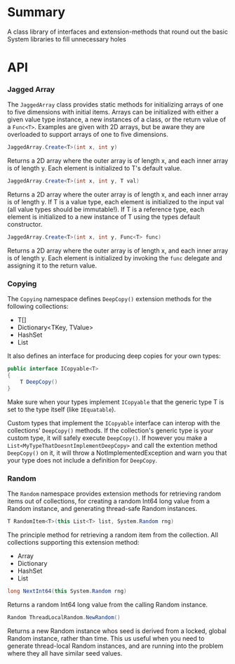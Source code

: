# Summary
A class library of interfaces and 
extension-methods that round out
the basic System libraries to fill
unnecessary holes

# API
### Jagged Array
The `JaggedArray` class provides
static methods for initializing
arrays of one to five dimensions with initial items.
Arrays can be initialized
with either a given value type instance, 
a new instances of a class,
or the return value of a `Func<T>`.
Examples are given with
2D arrays, but be aware they
are overloaded to support arrays
of one to five dimensions.
```c#
JaggedArray.Create<T>(int x, int y)
```
Returns a 2D array where the outer
array is of length x, and each inner
array is of length y.
Each element is initialized to T's
default value.
```c#
JaggedArray.Create<T>(int x, int y, T val)
```
Returns a 2D array where the outer
array is of length x, and each inner
array is of length y.
If T is a value type, each element
is initialized to the input val (all value types should be immutable!). 
If T is a reference type, each element
is initialized to a new instance
of T using the types default constructor.
```c#
JaggedArray.Create<T>(int x, int y, Func<T> func)
```
Returns a 2D array where the outer
array is of length x, and each inner
array is of length y.
Each element is initialized by
invoking the `func` delegate
and assigning it to the return value.

### Copying
The `Copying` namespace defines
`DeepCopy()` extension methods for the
following collections:
* T[]
* Dictionary<TKey, TValue>
* HashSet<T>
* List<T>

It also defines an interface
for producing deep copies
for your own types:
```c#
public interface ICopyable<T>
{
    T DeepCopy()
}
```
Make sure when your types implement
`ICopyable` that the generic type T
is set to the type itself (like
`IEquatable`).

Custom types that implement the `ICopyable`
interface can interop with the 
collections' `DeepCopy()` methods.
If the collection's generic type is
your custom type, it will safely execute
`DeepCopy()`. If however you make a
`List<MyTypeThatDoesntImplementDeepCopy>` and call the extention method `DeepCopy()` on it,
it will throw a NotImplementedException
and warn you that your type does not
include a definition for `DeepCopy`.

### Random
The `Random` namespace provides
extension methods for retrieving
random items out of collections,
for creating a random Int64 long
value from a Random instance, and
generating thread-safe Random
instances.
```c#
T RandomItem<T>(this List<T> list, System.Random rng)
```
The principle method for retrieving
a random item from the collection.
All collections supporting
this extension method:
* Array
* Dictionary
* HashSet
* List<T>
```c#
long NextInt64(this System.Random rng)
```
Returns a random Int64 long value
from the calling Random instance.
```c#
Random ThreadLocalRandom.NewRandom()
```
Returns a new Random instance whos
seed is derived from a locked, global
Random instance, rather than time. 
This us useful when you need to generate
thread-local Random instances, and are
running into the problem where
they all have similar seed values.
